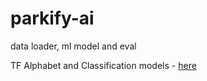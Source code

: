 # parkify-ai
data loader, ml model and eval

TF Alphabet and Classification models - [here](https://drive.google.com/drive/folders/1Ssj6YzK_dyPvmYKrZKc91CG9-sqqeJzM?usp=sharing)
